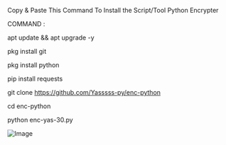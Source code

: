 Copy & Paste This Command To Install the Script/Tool Python Encrypter

COMMAND : 

apt update && apt upgrade -y

pkg install git

pkg install python 

pip install requests 

git clone https://github.com/Yasssss-py/enc-python 

cd enc-python 

python enc-yas-30.py



![Image](https://github.com/user-attachments/assets/34393d52-1c3d-42b5-abc0-b9af0b2d9b99)
